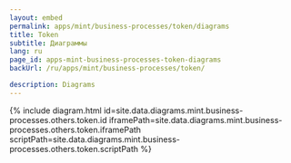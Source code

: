 ```yaml
---
layout: embed
permalink: apps/mint/business-processes/token/diagrams
title: Token
subtitle: Диаграммы
lang: ru
page_id: apps-mint-business-processes-token-diagrams
backUrl: /ru/apps/mint/business-processes/token/

description: Diagrams
---
```

{% include diagram.html id=site.data.diagrams.mint.business-processes.others.token.id iframePath=site.data.diagrams.mint.business-processes.others.token.iframePath scriptPath=site.data.diagrams.mint.business-processes.others.token.scriptPath %}